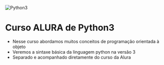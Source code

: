 ![Python3](https://img.shields.io/badge/Python-3776AB?style=for-the-badge&logo=python&logoColor=white)
# Curso ALURA de Python3 

* Nesse curso abordamos muitos conceitos de programação orientada à objeto
* Veremos a sintaxe básica da linguagem python na versão 3
* Separado e acompanhado diretamente do curso da Alura